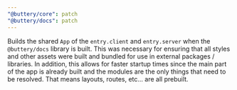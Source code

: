 ```yaml
---
"@buttery/core": patch
"@buttery/docs": patch
---
```


Builds the shared `App` of the `entry.client` and `entry.server` when the `@buttery/docs` library is built. This was necessary for ensuring that all styles and other assets were built and bundled for use in external packages / libraries. In addition, this allows for faster startup times since the main part of the app is already built and the modules are the only things that need to be resolved. That means layouts, routes, etc... are all prebuilt.
